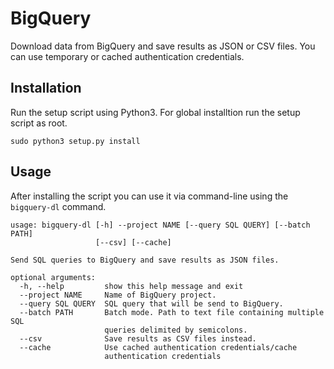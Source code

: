 # BigQuery

Download data from BigQuery and save results as JSON or CSV files.
You can use temporary or cached authentication credentials.

## Installation
Run the setup script using Python3. For global installtion run the setup script as root.

```
sudo python3 setup.py install
```

## Usage
After installing the script you can use it via command-line using the `bigquery-dl` command.

```
usage: bigquery-dl [-h] --project NAME [--query SQL QUERY] [--batch PATH]
                   [--csv] [--cache]

Send SQL queries to BigQuery and save results as JSON files.

optional arguments:
  -h, --help         show this help message and exit
  --project NAME     Name of BigQuery project.
  --query SQL QUERY  SQL query that will be send to BigQuery.
  --batch PATH       Batch mode. Path to text file containing multiple SQL
                     queries delimited by semicolons.
  --csv              Save results as CSV files instead.
  --cache            Use cached authentication credentials/cache
                     authentication credentials
```